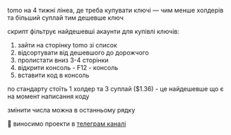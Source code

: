 tomo на 4 тижні лінеа, де треба купувати ключі — чим менше холдерів та більший суплай тим дешевше ключ

скрипт фільтрує найдешевші акаунти для купівлі ключів:
1. зайти на сторінку tomo зі список
1. відсортувати від дешевшого до дорожчого 
1. пролистати вниз 3-4 сторінки
1. відкрити консоль - F12 - консоль
1. вставити код в консоль

по стандарту стоїть 1 холдер та 3 суплай ($1.36) - це найдешевше що є на момент написання коду

змінити числа можна в останньому рядку

:star2: виносимо проекти в [телеграм каналі](https://t.me/+FozX3VZA0RIyNWY6)
